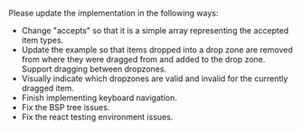 Please update the implementation in the following ways:

- Change "accepts" so that it is a simple array representing the accepted item types.
- Update the example so that items dropped into a drop zone are removed from where they were dragged from and added to the drop zone. Support dragging between dropzones.
- Visually indicate which dropzones are valid and invalid for the currently dragged item.
- Finish implementing keyboard navigation.
- Fix the BSP tree issues.
- Fix the react testing environment issues.
